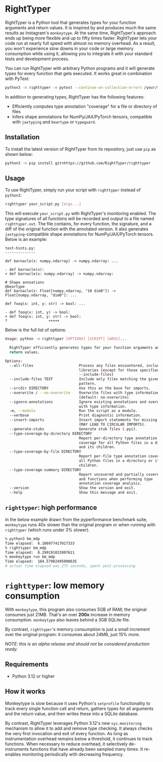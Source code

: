 # RightTyper

RightTyper is a Python tool that generates types for your function
arguments and return values. It is inspired by and produces much the
same results as Instagram's `monkeytype`.  At the same time,
RightTyper's approach ends up being more flexible and up to fifty
times faster. RightTyper lets your code run at nearly full speed with
almost no memory overhead. As a result, you won't experience slow
downs in your code or large memory consumption while using it,
allowing you to integrate it with your standard tests and development
process.

You can run RightTyper with arbitrary Python programs and it will generate
types for every function that gets executed. It works great in combination with PyTest:

```bash
python3 -m righttyper -m pytest --continue-on-collection-errors /your/test/dir
```

In addition to generating types, RightTyper has the following features:

* Efficiently computes type annotation "coverage" for a file or directory of files
* Infers shape annotations for NumPy/JAX/PyTorch tensors, compatible with `jaxtyping` and `beartype` or `typeguard`.


## Installation

To install the latest version of RightTyper from its repository,
just use `pip` as shown below:

```bash
python3 -m pip install git+https://github.com/RightTyper/righttyper
```


## Usage

To use RightTyper, simply run your script with `righttyper` instead of `python3`:

```bash
righttyper your_script.py [args...]
```

This will execute `your_script.py` with RightTyper's monitoring
enabled. The type signatures of all functions will be recorded and
output to a file named `righttyper.out`. The file contains, for every
function, the signature, and a diff of the original function with the
annotated version. It also generates `jaxtyping`-compatible shape
annotations for NumPy/JAX/PyTorch tensors. Below is an example:

```
test-hints.py:
--------------

def barnacle(x: numpy.ndarray) -> numpy.ndarray: ...

- def barnacle(x):
+ def barnacle(x: numpy.ndarray) -> numpy.ndarray:

# Shape annoations
@beartype
def barnacle(x: Float[numpy.ndarray, "10 dim0"]) -> Float[numpy.ndarray, "dim0"]: ...

def fooq(x: int, y: str) -> bool: ...

- def fooq(x: int, y) -> bool:
+ def fooq(x: int, y: str) -> bool:
?                   +++++
```

Below is the full list of options:

```bash
Usage: python -m righttyper [OPTIONS] [SCRIPT] [ARGS]...

  RightTyper efficiently generates types for your function arguments and
  return values.

Options:
  --all-files                     Process any files encountered, including in
                                  libraries (except for those specified in
                                  --include-files)
  --include-files TEXT            Include only files matching the given regex
                                  pattern.
  --srcdir DIRECTORY              Use this as the base for imports.
  --overwrite / --no-overwrite    Overwrite files with type information.
                                  [default: no-overwrite]
  --ignore-annotations            Ignore existing annotations and overwrite
                                  with type information.
  -m, --module                    Run the script as a module.
  --verbose                       Print diagnostic information.
  --insert-imports                Insert import statements for missing classes
                                  (MAY LEAD TO CIRCULAR IMPORTS).
  --generate-stubs                Generate stub files (.pyi).
  --type-coverage-by-directory DIRECTORY
                                  Report per-directory type annotation
                                  coverage for all Python files in a directory
                                  and its children.
  --type-coverage-by-file DIRECTORY
                                  Report per-file type annotation coverage for
                                  all Python files in a directory or its
                                  children.
  --type-coverage-summary DIRECTORY
                                  Report uncovered and partially covered files
                                  and functions when performing type
                                  annotation coverage analysis.
  --version                       Show the version and exit.
  --help                          Show this message and exit.
```

## `righttyper`: high performance

In the below example drawn from the pyperformance benchmark suite,
`monkeytype` runs 40x slower than the original program or when
running with `righttyper` (which runs under 3% slower).

```bash
% python3 bm_mdp          
Time elapsed:  6.106977417017333
% righttyper bm_mdp
Time elapsed:  6.299191833997611
% monkeytype run bm_mdp
Time elapsed:  184.57902495900635
# actual time elapsed was 275 seconds, spent post-processing
```

# `righttyper`: low memory consumption

With `monkeytype`, this program also consumes 5GB of RAM; the original
consumes just 21MB. That's an over **200x** increase in memory
consumption. `monkeytype` also leaves behind a 3GB SQLite file.

By contrast, `righttyper`'s memory consumption is just a small
increment over the original program: it consumes about 24MB, just 15%
more.

_NOTE: this is an alpha release and should not be considered production ready._

## Requirements

- Python 3.12 or higher

## How it works

Monkeytype is slow because it uses Python's `setprofile` functionality
to track every single function call and return, gathers types for all
arguments and the return value, and then writes these into a SQLite
database.

By contrast, RightTyper leverages Python 3.12's new `sys.monitoring`
mechanism to allow it to add and remove type checking. It always
checks the very first invocation and exit of every function.  As long
as instrumentation overhead remains below a threshold, it continues to
track functions. When necessary to reduce overhead, it selectively
de-instruments functions that have already been sampled many times. It
re-enables monitoring periodically with decreasing frequency.